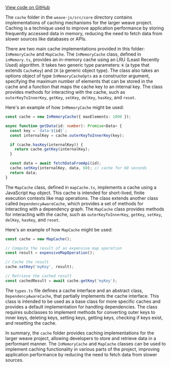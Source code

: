 [View code on GitHub](https://github.com/wandb/weave/.autodoc/docs/json/weave-js/src/core/cache)

The `cache` folder in the `weave-js/src/core` directory contains implementations of caching mechanisms for the larger weave project. Caching is a technique used to improve application performance by storing frequently accessed data in memory, reducing the need to fetch data from slower sources like databases or APIs.

There are two main cache implementations provided in this folder: `InMemoryCache` and `MapCache`. The `InMemoryCache` class, defined in `inMemory.ts`, provides an in-memory cache using an LRU (Least Recently Used) algorithm. It takes two generic type parameters: `K` (a type that extends `CacheKey`) and `IK` (a generic object type). The class also takes an options object of type `InMemoryCacheOpts` as a constructor argument, specifying the maximum number of elements that can be stored in the cache and a function that maps the cache key to an internal key. The class provides methods for interacting with the cache, such as `outerKeyToInnerKey`, `getKey`, `setKey`, `delKey`, `hasKey`, and `reset`.

Here's an example of how `InMemoryCache` might be used:

```typescript
const cache = new InMemoryCache({ maxElements: 1000 });

async function getData(id: number): Promise<Data> {
  const key = `data-${id}`;
  const internalKey = cache.outerKeyToInnerKey(key);

  if (cache.hasKey(internalKey)) {
    return cache.getKey(internalKey);
  }

  const data = await fetchDataFromApi(id);
  cache.setKey(internalKey, data, 60); // cache for 60 seconds
  return data;
}
```

The `MapCache` class, defined in `mapCache.ts`, implements a cache using a JavaScript `Map` object. This cache is intended for short-lived, finite execution contexts like map operations. The class extends another class called `DependencyAwareCache`, which provides a set of methods for interacting with a dependency graph. The `MapCache` class provides methods for interacting with the cache, such as `outerKeyToInnerKey`, `getKey`, `setKey`, `delKey`, `hasKey`, and `reset`.

Here's an example of how `MapCache` might be used:

```typescript
const cache = new MapCache();

// Compute the result of an expensive map operation
const result = expensiveMapOperation();

// Cache the result
cache.setKey('myKey', result);

// Retrieve the cached result
const cachedResult = await cache.getKey('myKey');
```

The `types.ts` file defines a cache interface and an abstract class, `DependencyAwareCache`, that partially implements the cache interface. This class is intended to be used as a base class for more specific caches and provides a default implementation for handling dependencies. The class requires subclasses to implement methods for converting outer keys to inner keys, deleting keys, setting keys, getting keys, checking if keys exist, and resetting the cache.

In summary, the `cache` folder provides caching implementations for the larger weave project, allowing developers to store and retrieve data in a performant manner. The `InMemoryCache` and `MapCache` classes can be used to implement caching functionality in various parts of the project, improving application performance by reducing the need to fetch data from slower sources.
